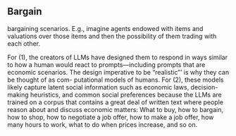 ## Bargain 
bargaining scenarios. E.g., imagine agents endowed with items and valuations over those items and then the possibility of them trading with each other.


For (1), the creators of LLMs have designed them to respond in ways similar to how a human would react to prompts—including prompts that are economic scenarios. The design imperative to be “realistic”’ is why they can be thought of as com- putational models of humans. For (2), these models likely capture latent social information such as economic laws, decision-making heuristics, and common social preferences because the LLMs are trained on a corpus that contains a great deal of written text where people reason about and discuss economic matters: What to buy, how to bargain, how to shop, how to negotiate a job offer, how to make a job offer, how many hours to work, what to do when prices increase, and so on.
